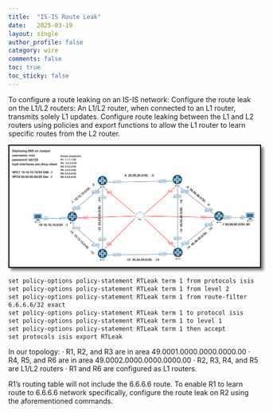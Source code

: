 ```yaml
---
title:  "IS-IS Route Leak"
date:   2025-03-19
layout: single
author_profile: false
category: wire
comments: false
toc: true
toc_sticky: false
---
```




To configure a route leaking on an IS-IS network:
Configure the route leak on the L1/L2 routers:
An L1/L2 router, when connected to an L1 router, transmits solely L1 updates. Configure route leaking between the L1 and L2 routers using policies and export functions to allow the L1 router to learn specific routes from the L2 router.

<img src="/assets/images/isis.png" alt="ISIS topology" style="border: 2px solid black; box-shadow: 5px 5px 5px rgba(0, 0, 0, 0.5);">

```
set policy-options policy-statement RTLeak term 1 from protocols isis
set policy-options policy-statement RTLeak term 1 from level 2
set policy-options policy-statement RTLeak term 1 from route-filter 6.6.6.6/32 exact
set policy-options policy-statement RTLeak term 1 to protocol isis
set policy-options policy-statement RTLeak term 1 to level 1
set policy-options policy-statement RTLeak term 1 then accept
set protocols isis export RTLeak
```
In our topology:
·      R1, R2, and R3 are in area 49.0001.0000.0000.0000.00
·      R4, R5, and R6 are in area 49.0002.0000.0000.0000.00
·      R2, R3, R4, and R5 are L1/L2 routers
·      R1 and R6 are configured as L1 routers.

R1’s routing table will not include the 6.6.6.6 route. To enable R1 to learn route to 6.6.6.6 network specifically, configure the route leak on R2 using the aforementioned commands.